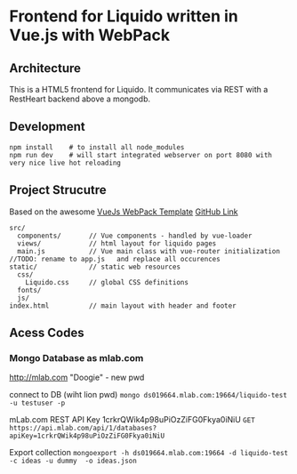 # Frontend for Liquido written in Vue.js with WebPack

## Architecture

This is a HTML5 frontend for Liquido. It communicates via REST with a RestHeart backend above a mongodb.

## Development

    npm install    # to install all node_modules
    npm run dev    # will start integrated webserver on port 8080 with very nice live hot reloading

## Project Strucutre

Based on the awesome [VueJs WebPack Template](http://vuejs-templates.github.io/webpack/) [GitHub Link](https://github.com/vuejs-templates/webpack)

    src/
      components/       // Vue components - handled by vue-loader
      views/            // html layout for liquido pages
      main.js           // Vue main class with vue-router initialization  //TODO: rename to app.js   and replace all occurences
    static/             // static web resources
      css/
        Liquido.css     // global CSS definitions
      fonts/
      js/
    index.html          // main layout with header and footer
    
    
## Acess Codes

### Mongo Database as mlab.com

http://mlab.com   "Doogie" - new pwd

connect to DB  (wiht lion pwd)
`mongo ds019664.mlab.com:19664/liquido-test -u testuser -p`

mLab.com  REST API Key   1crkrQWik4p98uPiOzZiFG0Fkya0iNiU
`GET https://api.mlab.com/api/1/databases?apiKey=1crkrQWik4p98uPiOzZiFG0Fkya0iNiU`

Export collection
`mongoexport -h ds019664.mlab.com:19664 -d liquido-test -c ideas -u dummy  -o ideas.json`





